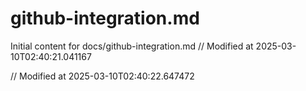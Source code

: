 # github-integration.md

Initial content for docs/github-integration.md
// Modified at 2025-03-10T02:40:21.041167

// Modified at 2025-03-10T02:40:22.647472
